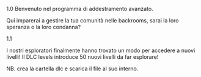 1.0
Benvenuto nel programma di addestramento avanzato.

Qui imparerai a gestire la tua comunità nelle backrooms, sarai la loro speranza o la loro condanna?

1.1 

I nostri esploratori finalmente hanno trovato un modo per accedere a nuovi livelli! Il DLC levels introduce 50 nuovi livelli da far esplorare!

NB. crea la cartella dlc e scarica il file al suo interno.
